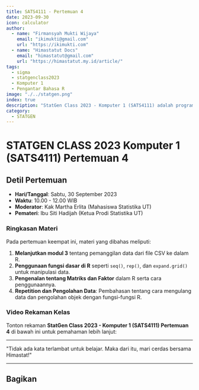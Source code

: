 ```yaml
--- 
title: SATS4111 - Pertemuan 4
date: 2023-09-30
icon: calculator
author:
  - name: "Firmansyah Mukti Wijaya"
    email: "ikimukti@gmail.com"
    url: "https://ikimukti.com"
  - name: "Himastatut Docs"
    email: "himastatut@gmail.com"
    url: "https://himastatut.my.id/article/"
tags:
  - sigma
  - statgenclass2023
  - Komputer 1
  - Pengantar Bahasa R
image: "./../statgen.png"
index: true
description: "StatGen Class 2023 - Komputer 1 (SATS4111) adalah program untuk memperkenalkan mahasiswa pada perangkat lunak R dan aplikasinya dalam analisis statistik."
category: 
  - STATGEN
--- 
```


# STATGEN CLASS 2023 Komputer 1 (SATS4111) Pertemuan 4

## Detil Pertemuan

- **Hari/Tanggal**: Sabtu, 30 September 2023
- **Waktu**: 10.00 - 12.00 WIB
- **Moderator**: Kak Martha Erlita (Mahasiswa Statistika UT)
- **Pemateri**: Ibu Siti Hadijah (Ketua Prodi Statistika UT)

### Ringkasan Materi
Pada pertemuan keempat ini, materi yang dibahas meliputi:
1. **Melanjutkan modul 3** tentang pemanggilan data dari file CSV ke dalam R.
2. **Penggunaan fungsi dasar di R** seperti `seq()`, `rep()`, dan `expand.grid()` untuk manipulasi data.
3. **Pengenalan tentang Matriks dan Faktor** dalam R serta cara penggunaannya.
4. **Repetition dan Pengolahan Data**: Pembahasan tentang cara mengulang data dan pengolahan objek dengan fungsi-fungsi R.

### Video Rekaman Kelas
Tonton rekaman **StatGen Class 2023 - Komputer 1 (SATS4111) Pertemuan 4** di bawah ini untuk pemahaman lebih lanjut:

<VidStack
  src="youtube/Y2v2KXRgd2U"
  title="StatGen Class 2023 - Komputer 1 (SATS4111) Pertemuan 4"
/>

--- 

"Tidak ada kata terlambat untuk belajar. Maka dari itu, mari cerdas bersama Himastat!"


--- 


## Bagikan
<Share colorful />
<GitContributors />
<GitChangelog />